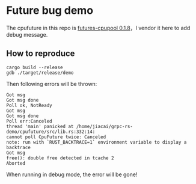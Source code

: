 # Future bug demo


The cpufuture in this repo is [futures-cpupool 0.1.8](https://docs.rs/crate/futures-cpupool/0.1.8)，I vendor it here to add debug message.

## How to reproduce

```
cargo build --release
gdb ./target/release/demo
```

Then following errors will be thrown:

```
Got msg
Got msg done
Poll ok, NotReady
Got msg
Got msg done
Poll err:Canceled
thread 'main' panicked at /home/jiacai/grpc-rs-demo/cpufuture/src/lib.rs:332:14:
cannot poll CpuFuture twice: Canceled
note: run with `RUST_BACKTRACE=1` environment variable to display a backtrace
Got msg
free(): double free detected in tcache 2
Aborted
```

When running in debug mode, the error will be gone!
